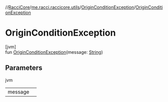//[RacciCore](../../../index.md)/[me.racci.raccicore.utils](../index.md)/[OriginConditionException](index.md)/[OriginConditionException](-origin-condition-exception.md)

# OriginConditionException

[jvm]\
fun [OriginConditionException](-origin-condition-exception.md)(message: [String](https://kotlinlang.org/api/latest/jvm/stdlib/kotlin/-string/index.html))

## Parameters

jvm

| | |
|---|---|
| message |  |
